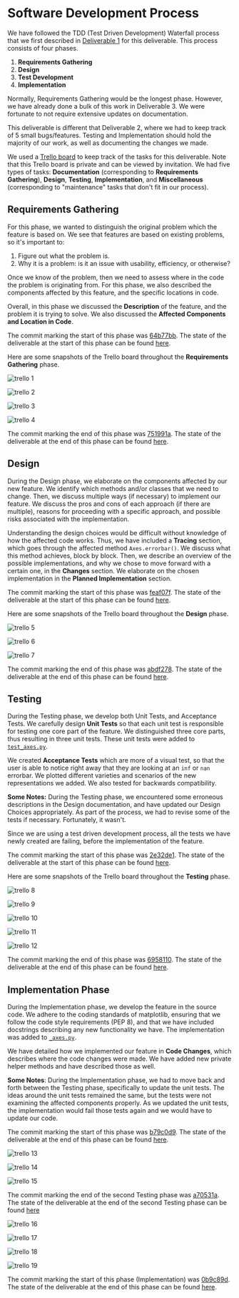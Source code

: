 # Software Development Process

We have followed the TDD (Test Driven Development) Waterfall process that we first described in [Deliverable 1](../1/process.md) for this deliverable. This process consists of four phases.
1. **Requirements Gathering**
2. **Design** 
3. **Test Development**
4. **Implementation**

Normally, Requirements Gathering would be the longest phase. However, we have already done a bulk of this work in Deliverable 3. We were fortunate to not require extensive updates on documentation.

This deliverable is different that Deliverable 2, where we had to keep track of 5 small bugs/features. Testing and Implementation should hold the majority of our work, as well as documenting the changes we made. 

We used a [Trello board](https://trello.com/b/KEeCMz3y/deliverable-3-4) to keep track of the tasks for this deliverable. Note that this Trello board is private and can be viewed by invitation. We had five types of tasks: **Documentation** (corresponding to **Requirements Gathering**), **Design**, **Testing**, **Implementation**, and **Miscellaneous** (corresponding to "maintenance" tasks that don't fit in our process).

## Requirements Gathering

For this phase, we wanted to distinguish the original problem which the feature is based on. We see that features are based on existing problems, so it's important to:

1. Figure out what the problem is.
2. Why it is a problem: is it an issue with usability, efficiency, or otherwise?

Once we know of the problem, then we need to assess where in the code the problem is originating from. For this phase, we also described the components affected by this feature, and the specific locations in code.

Overall, in this phase we discussed the **Description** of the feature, and the problem it is trying to solve. We also discussed the **Affected Components and Location in Code**.

The commit marking the start of this phase was [64b77bb](https://github.com/CSCD01/team_04-project/commit/64b77bbcb2a91a07fa1435f702a6083678799d41). The state of the deliverable at the start of this phase can be found [here](https://github.com/CSCD01/team_04-project/blob/64b77bbcb2a91a07fa1435f702a6083678799d41/deliverable/4/deliverable_4.md).

Here are some snapshots of the Trello board throughout the **Requirements Gathering** phase.

![trello 1](./img/trello_1.png)

![trello 2](./img/trello_2.png)

![trello 3](./img/trello_3.png)

![trello 4](./img/trello_4.png)

The commit marking the end of this phase was [751991a](https://github.com/CSCD01/team_04-project/commit/751991aaf324c8e9755c242efc21692953e5f7de). The state of the deliverable at the end of this phase can be found [here](https://github.com/CSCD01/team_04-project/blob/751991aaf324c8e9755c242efc21692953e5f7de/deliverable/4/deliverable_4.md).

## Design

During the Design phase, we elaborate on the components affected by our new feature. We identify which methods and/or classes that we need to change. Then, we discuss multiple ways (if necessary) to implement our feature. We discuss the pros and cons of each approach (if there are multiple), reasons for proceeding with a specific approach, and possible risks associated with the implementation.

Understanding the design choices would be difficult without knowledge of how the affected code works. Thus, we have included a **Tracing** section, which goes through the affected method `Axes.errorbar()`. We discuss what this method achieves, block by block. Then, we describe an overview of the possible implementations, and why we chose to move forward with a certain one, in the **Changes** section. We elaborate on the chosen implementation in the **Planned Implementation** section.

The commit marking the start of this phase was [feaf07f](https://github.com/CSCD01/team_04-project/commit/feaf07f09f181b388ed878fcc029087f0d622a7b). The state of the deliverable at the start of this phase can be found [here](https://github.com/CSCD01/team_04-project/blob/feaf07f09f181b388ed878fcc029087f0d622a7b/deliverable/4/deliverable_4.md).

Here are some snapshots of the Trello board throughout the **Design** phase.

![trello 5](./img/trello_5.png)

![trello 6](./img/trello_6.png)

![trello 7](./img/trello_7.png)

The commit marking the end of this phase was [abdf278](https://github.com/CSCD01/team_04-project/commit/abdf278ad10a9fc8b0ab0c927cf8bb9cc8a8f58a). The state of the deliverable at the end of this phase can be found [here](https://github.com/CSCD01/team_04-project/blob/abdf278ad10a9fc8b0ab0c927cf8bb9cc8a8f58a/deliverable/4/deliverable_4.md).

## Testing

During the Testing phase, we develop both Unit Tests, and Acceptance Tests. We carefully design **Unit Tests** so that each unit test is responsible for testing one core part of the feature. We distinguished three core parts, thus resulting in three unit tests. These unit tests were added to [`test_axes.py`](https://github.com/CSCD01-team04/matplotlib/blob/3205ff797038fb4662b843faceeaaec1f63acef9/lib/matplotlib/tests/test_axes.py).

We created **Acceptance Tests** which are more of a visual test, so that the user is able to notice right away that they are looking at an `inf` or `nan` errorbar. We plotted different varieties and scenarios of the new representations we added. We also tested for backwards compatibility. 

**Some Notes:** During the Testing phase, we encountered some erroneous descriptions in the Design documentation, and have updated our Design Choices appropriately. As part of the process, we had to revise some of the tests if necessary. Fortunately, it wasn't.

Since we are using a test driven development process, all the tests we have newly created are failing, before the implementation of the feature.

The commit marking the start of this phase was [2e32de1](https://github.com/CSCD01/team_04-project/commit/2e32de16f880bc5c8d96130b712f70641027a15f). The state of the deliverable at the start of this phase can be found [here](https://github.com/CSCD01/team_04-project/blob/2e32de16f880bc5c8d96130b712f70641027a15f/deliverable/4/deliverable_4.md).

Here are some snapshots of the Trello board throughout the **Testing** phase.

![trello 8](./img/trello_8.png)

![trello 9](./img/trello_9.png)

![trello 10](./img/trello_10.png)

![trello 11](./img/trello_11.png)

![trello 12](./img/trello_12.png)

The commit marking the end of this phase was [6958110](https://github.com/CSCD01/team_04-project/commit/69581105ef178a045215e085179b0e0b72e9c9cd). The state of the deliverable at the end of this phase can be found [here](https://github.com/CSCD01/team_04-project/blob/69581105ef178a045215e085179b0e0b72e9c9cd/deliverable/4/deliverable_4.md).

## Implementation Phase

During the Implementation phase, we develop the feature in the source code. We adhere to the coding standards of matplotlib, ensuring that we follow the code style requirements (PEP 8), and that we have included docstrings describing any new functionality we have. The implementation was added to [`_axes.py`](https://github.com/CSCD01-team04/matplotlib/blob/deliverable_4_7876/lib/matplotlib/axes/_axes.py).

We have detailed how we implemented our feature in **Code Changes**, which describes where the code changes were made. We have added new private helper methods and have described those as well.

**Some Notes**: During the Implementation phase, we had to move back and forth between the Testing phase, specifically to update the unit tests. The ideas around the unit tests remained the same, but the tests were not examining the affected components properly. As we updated the unit tests, the implementation would fail those tests again and we would have to update our code.

The commit marking the start of this phase was [b79c0d9](https://github.com/CSCD01/team_04-project/commit/b79c0d9944fb7692e85efbf3c0b7c2d324884d4e). The state of the deliverable at the end of this phase can be found [here](https://github.com/CSCD01/team_04-project/blob/b79c0d9944fb7692e85efbf3c0b7c2d324884d4e/deliverable/4/deliverable_4.md).

![trello 13](./img/trello_13.png)

![trello 14](./img/trello_14.png)

![trello 15](./img/trello_15.png)

The commit marking the end of the second Testing phase was [a70531a](https://github.com/CSCD01/team_04-project/commit/a70531a810337f6e7d6859120476c73867c86a78). The state of the deliverable at the end of the second Testing phase can be found [here](https://github.com/CSCD01/team_04-project/blob/a70531a810337f6e7d6859120476c73867c86a78/deliverable/4/deliverable_4.md)

![trello 16](./img/trello_16.png)

![trello 17](./img/trello_17.png)

![trello 18](./img/trello_18.png)

![trello 19](./img/trello_19.png)

The commit marking the start of this phase (Implementation) was [0b9c89d](https://github.com/CSCD01/team_04-project/commit/0b9c89d3d29bac1ca2c4c59959d4815e08aa3cb5). The state of the deliverable at the end of this phase can be found [here](https://github.com/CSCD01/team_04-project/blob/0b9c89d3d29bac1ca2c4c59959d4815e08aa3cb5/deliverable/4/deliverable_4.md).






